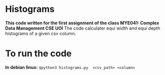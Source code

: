 # Histograms
**This  code written for the first assignment of the class ΜΥΕ041: Complex Data Management  CSE UOI**
The code calculater equi width and equi depth histograms of a given csv column.

# To run the code
**In debian linux:** `$python3 histograms.py  <csv_path> <column>` 

